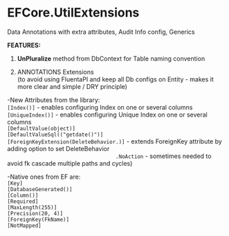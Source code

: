 # EFCore.UtilExtensions
Data Annotations with extra attributes, Audit Info config, Generics

**FEATURES:**

1) **UnPluralize** method from DbContext for Table naming convention

2) ANNOTATIONS Extensions  
   (to avoid using FluentaPI and keep all Db configs on Entity - makes it more clear and simple / DRY principle)
    
-New Attributes from the library:  
`[Index()]` - enables configuring Index on one or several columns  
`[UniqueIndex()]` - enables configuring Unique Index on one or several columns  
`[DefaultValue(object)]`  
`[DefaultValueSql(("getdate()")]`  
`[ForeignKeyExtension(DeleteBehavior.)]` - extends ForeignKey attribute by adding option to set DeleteBehavior  
`                                   .NoAction` - sometimes needed to avoid fk cascade multiple paths and cycles)

-Native ones from EF are:  
`[Key]`  
`[DatabaseGenerated()]`  
`[Column()]`  
`[Required]`  
`[MaxLength(255)]`  
`[Precision(20, 4)]`  
`[ForeignKey(FkName)]`  
`[NotMapped]`  
